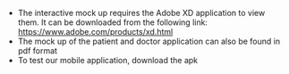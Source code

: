 * The interactive mock up requires the Adobe XD application to view them. It can be downloaded from the following link: https://www.adobe.com/products/xd.html
* The mock up of the patient and doctor application can also be found in pdf format
* To test our mobile application, download the apk
